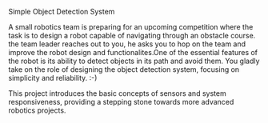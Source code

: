 
Simple Object Detection System

A small robotics team is preparing for an upcoming competition where the task is to design a robot capable of navigating through an obstacle course. 
the team leader reaches out to you, he asks you to hop on the team and improve the robot design and functionalites.One of the essential features of the robot is its ability to detect objects in its path and avoid them. 
            You gladly take on the role of designing the object detection system, focusing on simplicity and reliability. :-)
            
This project introduces the basic concepts of sensors and system responsiveness, providing a stepping stone towards more advanced robotics projects.
